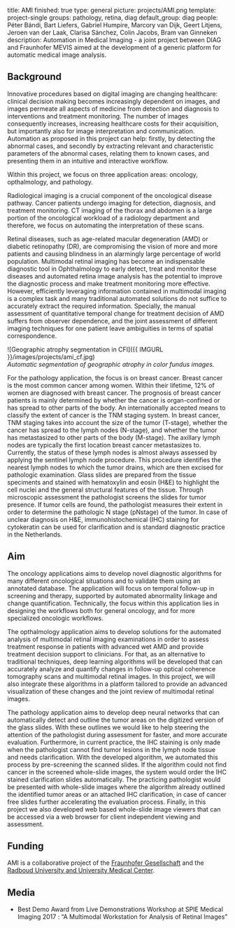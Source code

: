 title: AMI
finished: true
type: general
picture: projects/AMI.png
template: project-single
groups: pathology, retina, diag
default_group: diag
people: Péter Bándi, Bart Liefers, Gabriel Humpire, Marcory van Dijk, Geert Litjens, Jeroen van der Laak, Clarisa Sánchez, Colin Jacobs, Bram van Ginneken
description: Automation in Medical Imaging - a joint project between DIAG and Fraunhofer MEVIS aimed at the development of a generic platform for automatic medical image analysis.


## Background
Innovative procedures based on digital imaging are changing healthcare: clinical decision making becomes increasingly dependent on images, and images permeate all aspects of medicine from detection and diagnosis to interventions and treatment monitoring. The number of images consequently increases, increasing healthcare costs for their acquisition, but importantly also for image interpretation and communication. Automation as proposed in this project can help: firstly, by detecting the abnormal cases, and  secondly by extracting relevant and characteristic parameters of the abnormal cases, relating them to known cases, and presenting them in an intuitive and interactive workflow.

Within this project, we focus on three application areas: oncology, 
opthalmology, and pathology.

Radiological imaging is a crucial component of the oncological disease pathway. Cancer patients undergo imaging for detection, diagnosis, and treatment monitoring. CT imaging of the thorax and abdomen is a large portion of the oncological workload of a radiology department and therefore, we focus on automating the interpretation of these scans.

Retinal diseases, such as age-related macular degeneration (AMD) or diabetic retinopathy (DR), are compromising the vision of more and more patients and causing blindness in an alarmingly large percentage of world population. Multimodal retinal imaging has become an indispensable diagnostic tool in Ophthalmology to early detect, treat and monitor these diseases and automated retina image analysis has the potential to improve the diagnostic process and make treatment monitoring more effective. However, efficiently leveraging information contained in multimodal imaging is a complex task and many traditional automated solutions do not suffice to accurately extract the required information.  Specially, the manual assessment of quantitative temporal change for treatment decision of AMD suffers from observer dependence, and the joint assessment of different imaging techniques for one patient leave ambiguities in terms of spatial correspondence.

![Geographic atrophy segmentation in CFI]({{ IMGURL }}/images/projects/ami_cf.jpg)
<br>
<i>Automatic segmentation of geographic atrophy in color fundus images.</i>

For the pathology application, the focus is on breast cancer. Breast cancer is the most common cancer among women. Within their lifetime, 12% of women are diagnosed with breast cancer. The prognosis of breast cancer patients is mainly determined by whether the cancer is organ-confined or has spread to other parts of the body. An internationally accepted means to classify the extent of cancer is the TNM staging system. In breast cancer, TNM staging takes into account the size of the tumor (T-stage), whether the cancer has spread to the lymph nodes (N-stage), and whether the tumor has metastasized to other parts of the body (M-stage). The axillary lymph nodes are typically the first location breast cancer metastasizes to. Currently, the status of these lymph nodes is almost always assessed by applying the sentinel lymph node procedure. This procedure identifies the nearest lymph nodes to which the tumor drains, which are then excised for pathologic examination. Glass slides are prepared from the tissue speciments and stained with hematoxylin and eosin (H&E) to highlight the cell nuclei and the general structural features of the tissue. Through microscopic assessment the pathologist screens the slides for tumor presence. If tumor cells are found, the pathologist measures their extent in order to determine the pathologic N stage (pNstage) of the tumor. In case of unclear diagnosis on H&E, immunohistochemical (IHC) staining for cytokeratin can be used for clarification and is standard diagnostic practice in the Netherlands.

## Aim
The oncology applications aims to develop novel diagnostic algorithms for many different oncological situations and to validate them using an annotated database. The application will focus on temporal follow-up in screening and therapy, supported by automated abnormality linkage and change quantification. Technically, the focus within this application lies in designing the workflows both for general oncology, and for more specialized oncologic workflows.

The opthalmology application aims to develop solutions for the automated analysis of multimodal retinal imaging examinations in order to assess treatment response in patients with advanced wet AMD and provide treatment decision support to clinicians. For that, as an alternative to traditional techniques, deep learning algorithms will be developed that can accurately analyze and quantify changes in follow-up optical coherence tomography scans and multimodal retinal images. In this project, we will also integrate these algorithms in a platform tailored to provide an advanced visualization of these changes and the joint review of multimodal retinal images.

The pathology application aims to develop deep neural networks that can automatically detect and outline the tumor areas on the digitized version of the glass slides. With these outlines we would like to help steering the attention of the pathologist during assessment for faster, and more accurate evaluation. Furthermore, in current practice, the IHC staining is only made when the pathologist cannot find tumor lesions in the lymph node tissue and needs clarification. With the developed algorithm, we automated this process by pre-screening the scanned slides. If the algorithm could not find cancer in the screened whole-slide images, the system would order the IHC stained clarification slides automatically. The practicing pathologist would be presented with whole-slide images where the algorithm already outlined the identified tumor areas or an attached IHC clarification, in case of cancer free slides further accelerating the evaluation process. Finally, in this project we also developed web based whole-slide image viewers that can be accessed via a web browser for client independent viewing and assessment.

## Funding
AMI is a collaborative project of the [Fraunhofer Gesellschaft](https://www.fraunhofer.de/) and the [Radboud University and University Medical Center](https://www.radboudumc.nl/en/research).

## Media
- Best Demo Award from Live Demonstrations Workshop at SPIE Medical Imaging 2017 : “A Multimodal Workstation for Analysis of Retinal Images”
